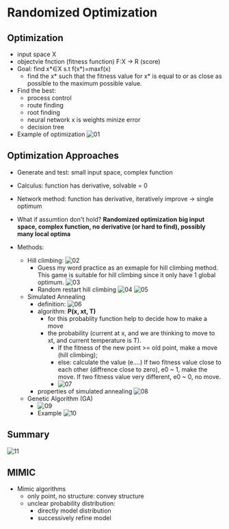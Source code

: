 # Randomized Optimization

## Optimization
- input space X
- objectvie fnction (fitness function) F:X -> R (score)
- Goal: find x*∈X s.t f(x*)=maxf(x)
	- find the x* such that the fitness value for x* is equal to or as close as possible to the maximum possible value.
- Find the best:
	- process control
	- route finding
	- root finding
	- neural network x is weights minize error
	- decision tree
- Example of optimization
![01](https://raw.githubusercontent.com/suereey/ML7641_Fall2021_StudyNotes/main/Screenshot/SL11/01.PNG)

## Optimization Approaches
- Generate and test: small input space, complex function
- Calculus: function has derivative, solvable = 0
- Network method: function has derivative, iteratively improve -> single optimum
- What if assumtion don't hold? **Randomized optimization**
	**big input space, complex function, no derivative (or hard to find), possibly many local optima**

- Methods:
    - Hill climbing:
        ![02](https://raw.githubusercontent.com/suereey/ML7641_Fall2021_StudyNotes/main/Screenshot/SL11/02.PNG)
        - Guess my word practice as an exmaple for hill climbing method. This game is suitable for hill climbing since it only have 1 global optimum.
            ![03](https://raw.githubusercontent.com/suereey/ML7641_Fall2021_StudyNotes/main/Screenshot/SL11/03.PNG)
        - Random restart hill climbing
            ![04](https://raw.githubusercontent.com/suereey/ML7641_Fall2021_StudyNotes/main/Screenshot/SL11/04.PNG)
            ![05](https://raw.githubusercontent.com/suereey/ML7641_Fall2021_StudyNotes/main/Screenshot/SL11/05.PNG)
    - Simulated Annealing
        - definition:
            ![06](https://raw.githubusercontent.com/suereey/ML7641_Fall2021_StudyNotes/main/Screenshot/SL11/06.PNG)
        - algorithm: **P(x, xt, T)**
            - for this probablity function help to decide how to make a move
            - the probability (current at x, and we are thinking to move to xt, and current temperature is T). 
                - If the fitness of the new point >= old point, make a move (hill climbing); 
                - else: calculate the value (e....) If two fitness value close to each other (diffrence close to zero), e0 ~ 1, make the move. If two fitness value very different, e0 ~ 0, no move.
                - ![07](https://raw.githubusercontent.com/suereey/ML7641_Fall2021_StudyNotes/main/Screenshot/SL11/07.PNG)
        - properties of simulated annealing
            ![08](https://raw.githubusercontent.com/suereey/ML7641_Fall2021_StudyNotes/main/Screenshot/SL11/08.PNG)
    - Genetic Algorithm (GA)
        - ![09]()
        - Example
            ![10]()
## Summary
![11]()

## MIMIC
- Mimic algorithms
    - only point, no structure: convey structure
    - unclear probability distribution: 
        - directly model distribution
        - successively refine model